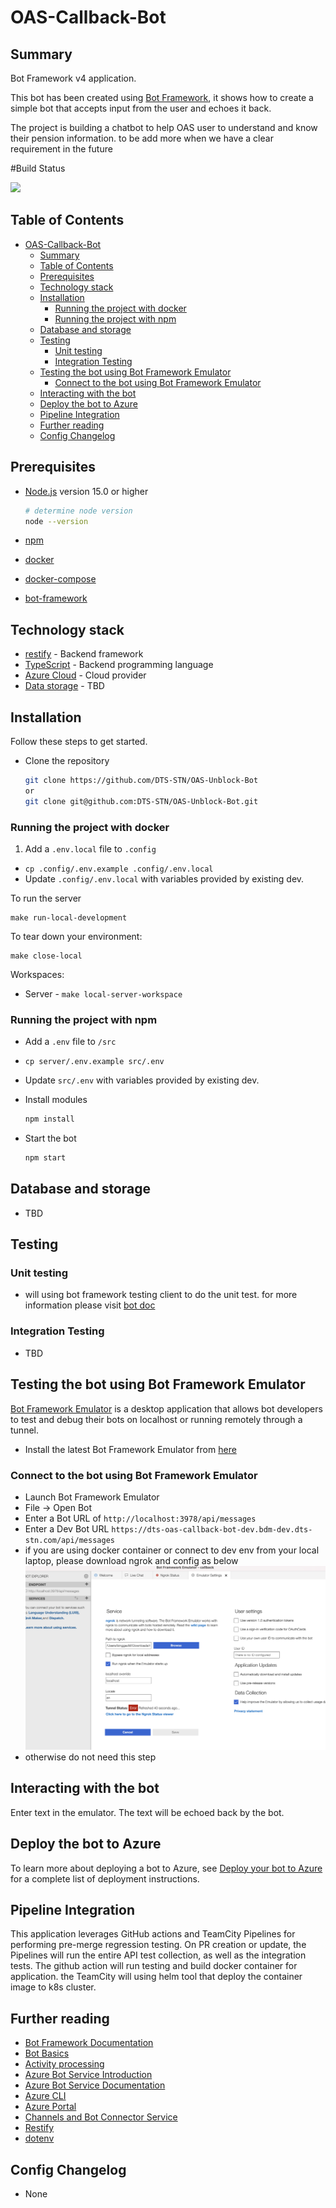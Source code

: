 # OAS-Callback-Bot

## Summary
Bot Framework v4 application.

This bot has been created using [Bot Framework](https://dev.botframework.com), it shows how to create a simple bot that accepts input from the user and echoes it back.

The project is building a chatbot to help OAS user to understand and know their pension information. to be add more when we have a clear requirement in the future


#Build Status

<a href="https://teamcity.dts-stn.com/viewType.html?buildTypeId=OasUnlockBot_DeployBdmDev&guest=1" >
<img src="https://teamcity.dts-stn.com/app/rest/builds/buildType:(id:5076)/statusIcon"/>
</a>

## Table of Contents

- [OAS-Callback-Bot](#oas-callback-bot)
  - [Summary](#summary)
  - [Table of Contents](#table-of-contents)
  - [Prerequisites](#prerequisites)
  - [Technology stack](#technology-stack)
  - [Installation](#installation)
    - [Running the project with docker](#running-the-project-with-docker)
    - [Running the project with npm](#running-the-project-with-npm)
  - [Database and storage](#database-and-storage)
  - [Testing](#testing)
    - [Unit testing](#unit-testing)
    - [Integration Testing](#integration-testing)
  - [Testing the bot using Bot Framework Emulator](#testing-the-bot-using-bot-framework-emulator)
    - [Connect to the bot using Bot Framework Emulator](#connect-to-the-bot-using-bot-framework-emulator)
  - [Interacting with the bot](#interacting-with-the-bot)
  - [Deploy the bot to Azure](#deploy-the-bot-to-azure)
  - [Pipeline Integration](#pipeline-integration)
  - [Further reading](#further-reading)
  - [Config Changelog](#config-changelog)


## Prerequisites

- [Node.js](https://nodejs.org) version 15.0 or higher

    ```bash
    # determine node version
    node --version
    ```
- [npm](https://www.npmjs.com/)
- [docker](https://docs.docker.com/get-docker/)
- [docker-compose](https://docs.docker.com/compose/install/)
- [bot-framework](https://dev.botframework.com/)

## Technology stack

- [restify](http://restify.com/) - Backend framework
- [TypeScript](https://www.typescriptlang.org/) - Backend programming language
- [Azure Cloud](https://www.azure.com) - Cloud provider
- [Data storage](TBD) - TBD
## Installation
Follow these steps to get started.

- Clone the repository

    ```bash
    git clone https://github.com/DTS-STN/OAS-Unblock-Bot
    or
    git clone git@github.com:DTS-STN/OAS-Unblock-Bot.git
    ```

### Running the project with docker

1. Add a `.env.local` file to `.config`
- `cp .config/.env.example .config/.env.local`
- Update `.config/.env.local` with variables provided by existing dev.

To run the server
```
make run-local-development

```

To tear down your environment:
```
make close-local
```

Workspaces:
- Server - `make local-server-workspace`
### Running the project with npm

- Add a `.env` file to `/src`
- `cp server/.env.example src/.env`
- Update `src/.env` with variables provided by existing dev.
- Install modules

    ```bash
    npm install
    ```

- Start the bot

    ```bash
    npm start
    ```

## Database and storage
- TBD

## Testing

### Unit testing
- will using bot framework testing client to do the unit test. for more information please visit [bot doc](https://docs.microsoft.com/en-us/azure/bot-service/unit-test-bots?view=azure-bot-service-4.0&tabs=csharp)
### Integration Testing
- TBD
## Testing the bot using Bot Framework Emulator

[Bot Framework Emulator](https://github.com/microsoft/botframework-emulator) is a desktop application that allows bot developers to test and debug their bots on localhost or running remotely through a tunnel.

- Install the latest Bot Framework Emulator from [here](https://github.com/Microsoft/BotFramework-Emulator/releases)

### Connect to the bot using Bot Framework Emulator

- Launch Bot Framework Emulator
- File -> Open Bot
- Enter a Bot URL of `http://localhost:3978/api/messages`
- Enter a Dev Bot URL `https://dts-oas-callback-bot-dev.bdm-dev.dts-stn.com/api/messages`
- if you are using docker container or connect to dev env from your local laptop, please download ngrok and config as below ![config-ngrok](config_ngrok.png)
- otherwise do not need this step
## Interacting with the bot

Enter text in the emulator.  The text will be echoed back by the bot.

## Deploy the bot to Azure

To learn more about deploying a bot to Azure, see [Deploy your bot to Azure](https://aka.ms/azuredeployment) for a complete list of deployment instructions.


## Pipeline Integration
This application leverages GitHub actions and TeamCity Pipelines for performing pre-merge regression testing.
On PR creation or update, the Pipelines will run the entire API test collection, as well as the integration tests.
The github action will run testing and build docker container for application. the TeamCity will using helm tool that deploy the container image to k8s cluster.

## Further reading

- [Bot Framework Documentation](https://docs.botframework.com)
- [Bot Basics](https://docs.microsoft.com/azure/bot-service/bot-builder-basics?view=azure-bot-service-4.0)
- [Activity processing](https://docs.microsoft.com/en-us/azure/bot-service/bot-builder-concept-activity-processing?view=azure-bot-service-4.0)
- [Azure Bot Service Introduction](https://docs.microsoft.com/azure/bot-service/bot-service-overview-introduction?view=azure-bot-service-4.0)
- [Azure Bot Service Documentation](https://docs.microsoft.com/azure/bot-service/?view=azure-bot-service-4.0)
- [Azure CLI](https://docs.microsoft.com/cli/azure/?view=azure-cli-latest)
- [Azure Portal](https://portal.azure.com)
- [Channels and Bot Connector Service](https://docs.microsoft.com/en-us/azure/bot-service/bot-concepts?view=azure-bot-service-4.0)
- [Restify](https://www.npmjs.com/package/restify)
- [dotenv](https://www.npmjs.com/package/dotenv)

## Config Changelog
- None